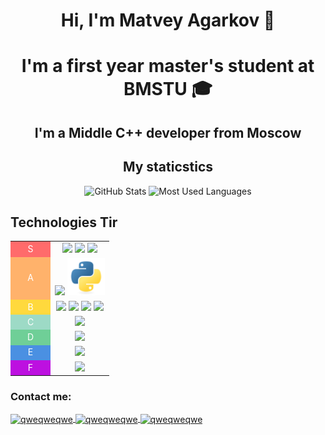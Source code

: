 <h1 align='center'>Hi, I'm Matvey Agarkov 👋</h1>
<h1 align='center'>I'm a first year master's student at BMSTU 🎓</h1>
<h2 align='center'>I'm a Middle C++ developer from Moscow</h2>
<h2 align='center'>My staticstics</h2>

<p align="center">
  <img src="https://github-readme-stats.vercel.app/api?username=Cpr4z&show_icons=true&theme=radical" alt="GitHub Stats" />
  <img src="https://github-readme-stats.vercel.app/api/top-langs/?username=Cpr4z&layout=compact&theme=radical" alt="Most Used Languages" />
</p>

## Technologies Tir

<table>
  <tr>
    <td style="background-color:#FF6B6B; color:white; text-align:center; width:50px;">S</td>
    <td style="text-align:center;">
      <img src="https://laptrinhcanban.com/c/lap-trinh-c-co-ban/gioi-thieu-ngon-ngu-c/su-khac-biet-giua-c-c++-csharp/c++.png" width="60"/>
      <img src="https://static.lwn.net/images/ns/boost.png" width="60"/>
      <img src="https://avatars.mds.yandex.net/i?id=2a00000179fb635263ab07dd222cfb1df328-4600894-images-thumbs&n=13" width="60"/>
    </td>
  </tr>
  <tr>
    <td style="background-color:#FFB26B; color:white; text-align:center; width:50px;">A</td>
    <td style="text-align:center;">
      <img src="https://gdm-catalog-fmapi-prod.imgix.net/ProductLogo/d82b510c-1268-4d8a-85c1-41b6d44a6706.png?ixlib=react-9.0.3&ch=Width%2CDPR&auto=format&w=4742" width="60"/>
      <img src="https://raw.githubusercontent.com/devicons/devicon/master/icons/python/python-original.svg" width="60"/>
    </td>
  </tr>
  <tr>
    <td style="background-color:#FFD93D; color:white; text-align:center; width:50px;">B</td>
    <td style="text-align:center;">
      <img src="https://earthly.dev/blog/assets/images/makefiles-on-windows/cmake.jpg" width="60"/>
      <img src="https://miro.medium.com/max/1400/1*6dWsxXX0Rif2VD-MHsHpNg.png" width="60"/>
      <img src="https://miro.medium.com/max/870/1*L1wCPhdvK2guitLVNVCEtw.jpeg" width="60"/>
      <img src="https://img.shields.io/badge/-SQL-003B57?logo=sql" width="60"/>
    </td>
  </tr>
  <tr>
    <td style="background-color:#9DDAC6; color:white; text-align:center; width:50px;">C</td>
    <td style="text-align:center;">
      <img src="https://cdn.worldvectorlogo.com/logos/django.svg" width="60"/>
    </td>
  </tr>
  <tr>
    <td style="background-color:#6FCF97; color:white; text-align:center; width:50px;">D</td>
    <td style="text-align:center;">
      <img src="https://avatars.mds.yandex.net/i?id=19427e719f7eda357336338835749144-5537533-images-thumbs&n=13" width="60"/>
    </td>
  </tr>
  <tr>
    <td style="background-color:#4A90E2; color:white; text-align:center; width:50px;">E</td>
    <td style="text-align:center;">
      <img src="https://avatars.mds.yandex.net/i?id=f4e85d5d0c417c00be144ae7b009f1ec-3780431-images-thumbs&n=13" width="60"/>
    </td>
  </tr>
  <tr>
    <td style="background-color:#BD10E0; color:white; text-align:center; width:50px;">F</td>
    <td style="text-align:center;">
      <img src="https://fuzeservers.ru/wp-content/uploads/4/7/b/47bf752c2f13d3f13363ea5b624bd2db.png" width="60"/>
    </td>
  </tr>
</table>




<h3 align='left'>Contact me:</h3>
<p align='left'>
    <a href="https://vk.com/cpr4z" target="_blank">
        <img align="center"
            src="https://upload.wikimedia.org/wikipedia/commons/thumb/f/f3/VK_Compact_Logo_%282021-present%29.svg/200px-VK_Compact_Logo_%282021-present%29.svg.png"
            alt="qweqweqwe" height="40" width="40" />
    </a>
    <a href="https://t.me/matvey_agarkov" target="_blank">
        <img align="center"
            src="https://proxym.net/wp-content/uploads/2014/09/kak-nastroit-proxy-Telegram.png"
            alt="qweqweqwe" height="40" width="40" />
    </a>
    <a>
      <a href="https://www.linkedin.com/in/cpr4z/" target="_blank">
        <img align="center"
          src = "https://encrypted-tbn0.gstatic.com/images?q=tbn:ANd9GcRokEYt0yyh6uNDKL8uksVLlhZ35laKNQgZ9g&s"
          alt="qweqweqwe" height="40" width="40" />
    </a>
</p>
